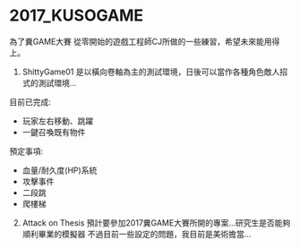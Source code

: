 # 2017_KUSOGAME
為了糞GAME大賽 從零開始的遊戲工程師CJ所做的一些練習，希望未來能用得上。
1. ShittyGame01
是以橫向卷軸為主的測試環境，日後可以當作各種角色敵人招式的測試環境...

目前已完成:
- 玩家左右移動、跳躍
- 一鍵召喚既有物件

預定事項:
- 血量/耐久度(HP)系統
- 攻擊事件
- 二段跳
- 爬樓梯

2. Attack on Thesis
預計要參加2017糞GAME大賽所開的專案...研究生是否能夠順利畢業的模擬器
不過目前一些設定的問題，我目前是美術擔當...
